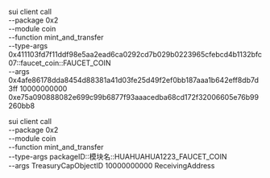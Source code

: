 sui client call \
--package 0x2 \
--module coin \
--function mint_and_transfer \
--type-args 0x411103fd7f11ddf98e5aa2ead6ca0292cd7b029b0223965cfebcd4b1132bfc07::faucet_coin::FAUCET_COIN \
--args 0x4afe86178dda8454d88381a41d03fe25d49f2ef0bb187aaa1b642eff8db7d3ff 10000000000 0xe75a090888082e699c99b6877f93aaacedba68cd172f32006605e76b99260bb8


sui client call \
--package 0x2 \
--module coin \
--function mint_and_transfer \
--type-args packageID::模块名::HUAHUAHUA1223_FAUCET_COIN \
--args TreasuryCapObjectID 10000000000 ReceivingAddress
